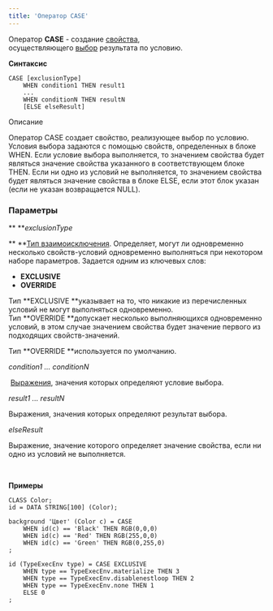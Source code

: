 ```yaml
---
title: 'Оператор CASE'
---
```


Оператор **CASE** - создание [свойства](Properties.md), осуществляющего [выбор](Selection_CASE_IF_MULTI_OVERRIDE_EXCLUSIVE_.md) результата по условию.

**Синтаксис** 

    CASE [exclusionType]
        WHEN condition1 THEN result1
        ...
        WHEN conditionN THEN resultN
        [ELSE elseResult]

Описание

Оператор CASE создает свойство, реализующее выбор по условию. Условия выбора задаются с помощью свойств, определенных в блоке WHEN. Если условие выбора выполняется, то значением свойства будет являться значение свойства указанного в соответствующем блоке THEN. Если ни одно из условий не выполняется, то значением свойства будет являться значение свойства в блоке ELSE, если этот блок указан (если не указан возвращается NULL).

### Параметры

** ***exclusionType*

** **[Тип взаимоисключения](Selection_CASE_IF_MULTI_OVERRIDE_EXCLUSIVE_.md#exclusive). Определяет, могут ли одновременно несколько свойств-условий одновременно выполняться при некотором наборе параметров. Задается одним из ключевых слов:

-   **EXCLUSIVE**
-   **OVERRIDE**

Тип **EXCLUSIVE **указывает на то, что никакие из перечисленных условий не могут выполняться одновременно. Тип **OVERRIDE **допускает несколько выполняющихся одновременно условий, в этом случае значением свойства будет значение первого из подходящих свойств-значений. 

Тип **OVERRIDE **используется по умолчанию.

*condition1 ... conditionN*

 [Выражения](Expression.md), значения которых определяют условие выбора. 

*result1 ... resultN*

Выражения, значения которых определяют результат выбора.

*elseResult*

Выражение, значение которого определяет значение свойства, если ни одно из условий не выполняется.

 

**Примеры** 

```lsf
CLASS Color;
id = DATA STRING[100] (Color);

background 'Цвет' (Color c) = CASE
    WHEN id(c) == 'Black' THEN RGB(0,0,0)
    WHEN id(c) == 'Red' THEN RGB(255,0,0)
    WHEN id(c) == 'Green' THEN RGB(0,255,0)
;

id (TypeExecEnv type) = CASE EXCLUSIVE
    WHEN type == TypeExecEnv.materialize THEN 3
    WHEN type == TypeExecEnv.disablenestloop THEN 2
    WHEN type == TypeExecEnv.none THEN 1
    ELSE 0
;
```
